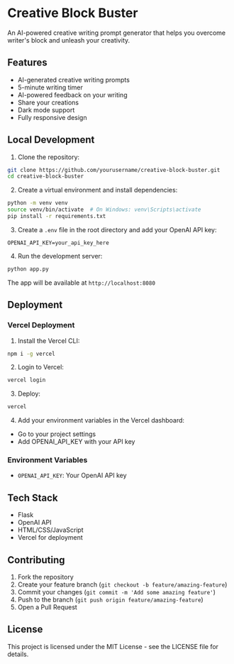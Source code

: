 # Creative Block Buster

An AI-powered creative writing prompt generator that helps you overcome writer's block and unleash your creativity.

## Features

- AI-generated creative writing prompts
- 5-minute writing timer
- AI-powered feedback on your writing
- Share your creations
- Dark mode support
- Fully responsive design

## Local Development

1. Clone the repository:
```bash
git clone https://github.com/yourusername/creative-block-buster.git
cd creative-block-buster
```

2. Create a virtual environment and install dependencies:
```bash
python -m venv venv
source venv/bin/activate  # On Windows: venv\Scripts\activate
pip install -r requirements.txt
```

3. Create a `.env` file in the root directory and add your OpenAI API key:
```
OPENAI_API_KEY=your_api_key_here
```

4. Run the development server:
```bash
python app.py
```

The app will be available at `http://localhost:8080`

## Deployment

### Vercel Deployment

1. Install the Vercel CLI:
```bash
npm i -g vercel
```

2. Login to Vercel:
```bash
vercel login
```

3. Deploy:
```bash
vercel
```

4. Add your environment variables in the Vercel dashboard:
- Go to your project settings
- Add OPENAI_API_KEY with your API key

### Environment Variables

- `OPENAI_API_KEY`: Your OpenAI API key

## Tech Stack

- Flask
- OpenAI API
- HTML/CSS/JavaScript
- Vercel for deployment

## Contributing

1. Fork the repository
2. Create your feature branch (`git checkout -b feature/amazing-feature`)
3. Commit your changes (`git commit -m 'Add some amazing feature'`)
4. Push to the branch (`git push origin feature/amazing-feature`)
5. Open a Pull Request

## License

This project is licensed under the MIT License - see the LICENSE file for details.